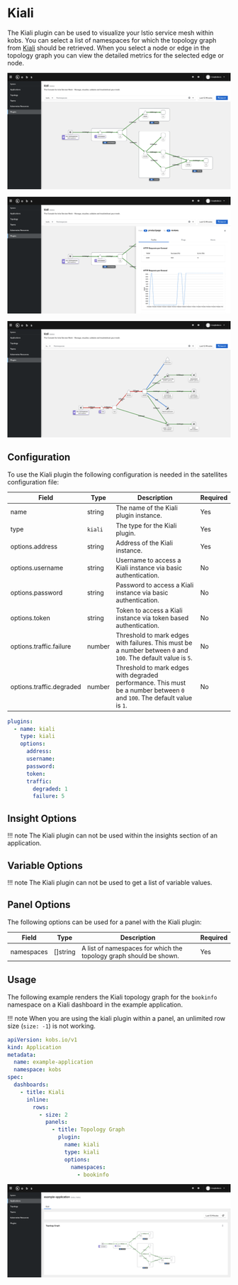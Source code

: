 # Kiali

The Kiali plugin can be used to visualize your Istio service mesh within kobs. You can select a list of namespaces for which the topology graph from [Kiali](https://kiali.io) should be retrieved. When you select a node or edge in the topology graph you can view the detailed metrics for the selected edge or node.

![Kiali Example 1](assets/kiali-example-1.png)

![Kiali Example 2](assets/kiali-example-2.png)

![Kiali Example 3](assets/kiali-example-3.png)

## Configuration

To use the Kiali plugin the following configuration is needed in the satellites configuration file:

| Field | Type | Description | Required |
| ----- | ---- | ----------- | -------- |
| name | string | The name of the Kiali plugin instance. | Yes |
| type | `kiali` | The type for the Kiali plugin. | Yes |
| options.address | string | Address of the Kiali instance. | Yes |
| options.username | string | Username to access a Kiali instance via basic authentication. | No |
| options.password | string | Password to access a Kiali instance via basic authentication. | No |
| options.token | string | Token to access a Kiali instance via token based authentication. | No |
| options.traffic.failure | number | Threshold to mark edges with failures. This must be a number between `0` and `100`. The default value is `5`. | No |
| options.traffic.degraded | number | Threshold to mark edges with degraded performance. This must be a number between `0` and `100`. The default value is `1`. | No |

```yaml
plugins:
  - name: kiali
    type: kiali
    options:
      address:
      username:
      password:
      token:
      traffic:
        degraded: 1
        failure: 5
```

## Insight Options

!!! note
    The Kiali plugin can not be used within the insights section of an application.

## Variable Options

!!! note
    The Kiali plugin can not be used to get a list of variable values.

## Panel Options

The following options can be used for a panel with the Kiali plugin:

| Field | Type | Description | Required |
| ----- | ---- | ----------- | -------- |
| namespaces | []string | A list of namespaces for which the topology graph should be shown. | Yes |

## Usage

The following example renders the Kiali topology graph for the `bookinfo` namespace on a Kiali dashboard in the example application.

!!! note
    When you are using the kiali plugin within a panel, an unlimited row size (`size: -1`) is not working.

```yaml
apiVersion: kobs.io/v1
kind: Application
metadata:
  name: example-application
  namespace: kobs
spec:
  dashboards:
    - title: Kiali
      inline:
        rows:
          - size: 2
            panels:
              - title: Topology Graph
                plugin:
                  name: kiali
                  type: kiali
                  options:
                    namespaces:
                      - bookinfo
```

![Kiali Dashboard](assets/kiali-dashboard.png)
